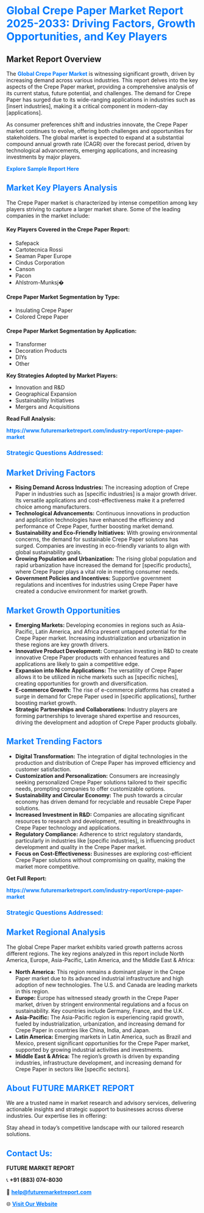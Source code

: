 <h1 style="color: #007BFF;">Global Crepe Paper Market Report 2025-2033: Driving Factors, Growth Opportunities, and Key Players</h1>

<section id="overview">
<h2>Market Report Overview</h2>
<p>The <a href="https://www.futuremarketreport.com/industry-report/crepe-paper-market" style="color: #007BFF; text-decoration: none;"><strong>Global Crepe Paper Market</strong></a> is witnessing significant growth, driven by increasing demand across various industries. This report delves into the key aspects of the Crepe Paper market, providing a comprehensive analysis of its current status, future potential, and challenges. The demand for Crepe Paper has surged due to its wide-ranging applications in industries such as [insert industries], making it a critical component in modern-day [applications].</p>
<p>As consumer preferences shift and industries innovate, the Crepe Paper market continues to evolve, offering both challenges and opportunities for stakeholders. The global market is expected to expand at a substantial compound annual growth rate (CAGR) over the forecast period, driven by technological advancements, emerging applications, and increasing investments by major players.</p>
</section>

<section id="overview">
<p><a href="https://www.futuremarketreport.com/request-sample/reportId=26094" style="color: #007BFF; text-decoration: none;"><strong>Explore Sample Report Here</strong></a></p>
</section>

<section id="key-players">
<h2 style="color: #007BFF;">Market Key Players Analysis</h2>
<p>The Crepe Paper market is characterized by intense competition among key players striving to capture a larger market share. Some of the leading companies in the market include:</p>
<h4>Key Players Covered in the Crepe Paper Report:</h4>
<ul><li>Safepack</li><li>Cartotecnica Rossi</li><li>Seaman Paper Europe</li><li>Cindus Corporation</li><li>Canson</li><li>Pacon</li><li>Ahlstrom-Munksj�</li></ul>
<h4>Crepe Paper Market Segmentation by Type:</h4>
<ul><li>Insulating Crepe Paper</li><li>Colored Crepe Paper</li></ul>

<h4>Crepe Paper Market Segmentation by Application:</h4>
<ul><li>Transformer</li><li>Decoration Products</li><li>DIYs</li><li>Other</li></ul>
<p><strong>Key Strategies Adopted by Market Players:</strong></p>
<ul>
<li>Innovation and R&D</li>
<li>Geographical Expansion</li>
<li>Sustainability Initiatives</li>
<li>Mergers and Acquisitions</li>
</ul>
</section>

<section>
<p><strong>Read Full Analysis: </strong></p><a href="https://www.futuremarketreport.com/industry-report/crepe-paper-market" style="color: #007BFF; text-decoration: none;"><strong>https://www.futuremarketreport.com/industry-report/crepe-paper-market</strong></a>
<h3 style="color: #007BFF;">Strategic Questions Addressed:</h3>
</section>

<section id="driving-factors">
<h2 style="color: #007BFF;">Market Driving Factors</h2>
<ul>
<li><strong>Rising Demand Across Industries:</strong> The increasing adoption of Crepe Paper in industries such as [specific industries] is a major growth driver. Its versatile applications and cost-effectiveness make it a preferred choice among manufacturers.</li>
<li><strong>Technological Advancements:</strong> Continuous innovations in production and application technologies have enhanced the efficiency and performance of Crepe Paper, further boosting market demand.</li>
<li><strong>Sustainability and Eco-Friendly Initiatives:</strong> With growing environmental concerns, the demand for sustainable Crepe Paper solutions has surged. Companies are investing in eco-friendly variants to align with global sustainability goals.</li>
<li><strong>Growing Population and Urbanization:</strong> The rising global population and rapid urbanization have increased the demand for [specific products], where Crepe Paper plays a vital role in meeting consumer needs.</li>
<li><strong>Government Policies and Incentives:</strong> Supportive government regulations and incentives for industries using Crepe Paper have created a conducive environment for market growth.</li>
</ul>
</section>

<section id="growth-opportunities">
<h2 style="color: #007BFF;">Market Growth Opportunities</h2>
<ul>
<li><strong>Emerging Markets:</strong> Developing economies in regions such as Asia-Pacific, Latin America, and Africa present untapped potential for the Crepe Paper market. Increasing industrialization and urbanization in these regions are key growth drivers.</li>
<li><strong>Innovative Product Development:</strong> Companies investing in R&D to create innovative Crepe Paper products with enhanced features and applications are likely to gain a competitive edge.</li>
<li><strong>Expansion into Niche Applications:</strong> The versatility of Crepe Paper allows it to be utilized in niche markets such as [specific niches], creating opportunities for growth and diversification.</li>
<li><strong>E-commerce Growth:</strong> The rise of e-commerce platforms has created a surge in demand for Crepe Paper used in [specific applications], further boosting market growth.</li>
<li><strong>Strategic Partnerships and Collaborations:</strong> Industry players are forming partnerships to leverage shared expertise and resources, driving the development and adoption of Crepe Paper products globally.</li>
</ul>
</section>

<section id="trending-factors">
<h2 style="color: #007BFF;">Market Trending Factors</h2>
<ul>
<li><strong>Digital Transformation:</strong> The integration of digital technologies in the production and distribution of Crepe Paper has improved efficiency and customer satisfaction.</li>
<li><strong>Customization and Personalization:</strong> Consumers are increasingly seeking personalized Crepe Paper solutions tailored to their specific needs, prompting companies to offer customizable options.</li>
<li><strong>Sustainability and Circular Economy:</strong> The push towards a circular economy has driven demand for recyclable and reusable Crepe Paper solutions.</li>
<li><strong>Increased Investment in R&D:</strong> Companies are allocating significant resources to research and development, resulting in breakthroughs in Crepe Paper technology and applications.</li>
<li><strong>Regulatory Compliance:</strong> Adherence to strict regulatory standards, particularly in industries like [specific industries], is influencing product development and quality in the Crepe Paper market.</li>
<li><strong>Focus on Cost-Effectiveness:</strong> Businesses are exploring cost-efficient Crepe Paper solutions without compromising on quality, making the market more competitive.</li>
</ul>
</section>

<section>
<p><strong>Get Full Report: </strong></p><a href="https://www.futuremarketreport.com/industry-report/crepe-paper-market" style="color: #007BFF; text-decoration: none;"><strong>https://www.futuremarketreport.com/industry-report/crepe-paper-market</strong></a>
<h3 style="color: #007BFF;">Strategic Questions Addressed:</h3>
</section>


<section id="regional-analysis">
<h2 style="color: #007BFF;">Market Regional Analysis</h2>
<p>The global Crepe Paper market exhibits varied growth patterns across different regions. The key regions analyzed in this report include North America, Europe, Asia-Pacific, Latin America, and the Middle East & Africa:</p>
<ul>
<li><strong>North America:</strong> This region remains a dominant player in the Crepe Paper market due to its advanced industrial infrastructure and high adoption of new technologies. The U.S. and Canada are leading markets in this region.</li>
<li><strong>Europe:</strong> Europe has witnessed steady growth in the Crepe Paper market, driven by stringent environmental regulations and a focus on sustainability. Key countries include Germany, France, and the U.K.</li>
<li><strong>Asia-Pacific:</strong> The Asia-Pacific region is experiencing rapid growth, fueled by industrialization, urbanization, and increasing demand for Crepe Paper in countries like China, India, and Japan.</li>
<li><strong>Latin America:</strong> Emerging markets in Latin America, such as Brazil and Mexico, present significant opportunities for the Crepe Paper market, supported by growing industrial activities and investments.</li>
<li><strong>Middle East & Africa:</strong> The region’s growth is driven by expanding industries, infrastructure development, and increasing demand for Crepe Paper in sectors like [specific sectors].</li>
</ul>
</section>

<footer>
<h2 style="color: #007BFF;">About FUTURE MARKET REPORT</h2>
<p>We are a trusted name in market research and advisory services, delivering actionable insights and strategic support to businesses across diverse industries. Our expertise lies in offering:</p>

<p>Stay ahead in today’s competitive landscape with our tailored research solutions.</p>

<h2 style="color: #007BFF;">Contact Us:</h2>
<p><strong>FUTURE MARKET REPORT</strong></p>
<p>📞 <strong>+91 (883) 074-8030</strong></p>
<p>📧 <strong><a href="mailto:help@futuremarketreport.com" style="color: #007BFF;">help@futuremarketreport.com</a></strong></p>
<p>🌐 <strong><a href="https://www.futuremarketreport.com/" style="color: #007BFF;">Visit Our Website</a></strong></p>
</footer>
